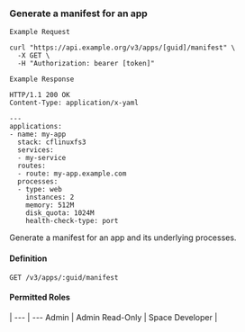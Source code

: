 ### Generate a manifest for an app

```
Example Request
```

```shell
curl "https://api.example.org/v3/apps/[guid]/manifest" \
  -X GET \
  -H "Authorization: bearer [token]"
```

```
Example Response
```

```http
HTTP/1.1 200 OK
Content-Type: application/x-yaml

---
applications:
- name: my-app
  stack: cflinuxfs3
  services:
  - my-service
  routes:
  - route: my-app.example.com
  processes:
  - type: web
    instances: 2
    memory: 512M
    disk_quota: 1024M
    health-check-type: port
```

Generate a manifest for an app and its underlying processes.

#### Definition
`GET /v3/apps/:guid/manifest`

#### Permitted Roles
 |
--- | ---
Admin |
Admin Read-Only |
Space Developer |
